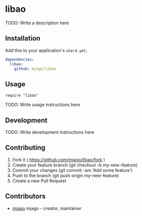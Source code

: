 # libao

TODO: Write a description here

## Installation

Add this to your application's `shard.yml`:

```yaml
dependencies:
  libao:
    github: mjago/libao
```

## Usage

```crystal
require "libao"
```

TODO: Write usage instructions here

## Development

TODO: Write development instructions here

## Contributing

1. Fork it ( https://github.com/mjago/libao/fork )
2. Create your feature branch (git checkout -b my-new-feature)
3. Commit your changes (git commit -am 'Add some feature')
4. Push to the branch (git push origin my-new-feature)
5. Create a new Pull Request

## Contributors

- [mjago](https://github.com/mjago) mjago - creator, maintainer
